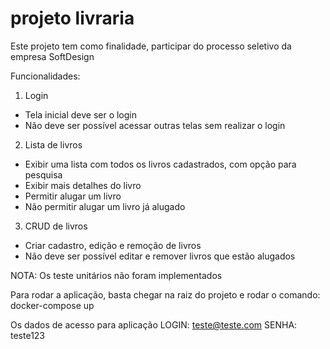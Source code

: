 # projeto livraria

Este projeto tem como finalidade, participar do processo seletivo da empresa SoftDesign

Funcionalidades:
1) Login
- Tela inicial deve ser o login
- Não deve ser possível acessar outras telas sem realizar o login

2) Lista de livros
- Exibir uma lista com todos os livros cadastrados, com opção para pesquisa
- Exibir mais detalhes do livro
- Permitir alugar um livro
- Não permitir alugar um livro já alugado

3) CRUD de livros
- Criar cadastro, edição e remoção de livros
- Não deve ser possível editar e remover livros que estão alugados

NOTA: Os teste unitários não foram implementados

Para rodar a aplicação, basta chegar na raiz do projeto e rodar o comando:
docker-compose up

Os dados de acesso para aplicação
LOGIN: teste@teste.com
SENHA: teste123
